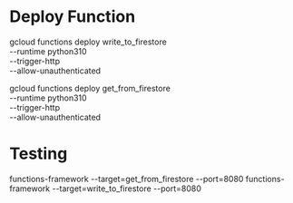 # Deploy Function
gcloud functions deploy write_to_firestore \
    --runtime python310 \
    --trigger-http \
    --allow-unauthenticated


gcloud functions deploy get_from_firestore \
    --runtime python310 \
    --trigger-http \
    --allow-unauthenticated


# Testing
functions-framework --target=get_from_firestore --port=8080
functions-framework --target=write_to_firestore --port=8080



